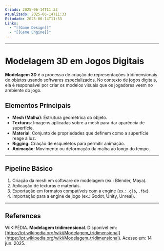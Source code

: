 ```yaml
---
Criado: 2025-06-14T11:33
Atualizado: 2025-06-14T11:33
Estudado: 2025-06-14T11:33
Links:
  - "[[Game Design]]"
  - "[[Game Engine]]"
---
```

---
# Modelagem 3D em Jogos Digitais

**Modelagem 3D** é o processo de criação de representações tridimensionais de objetos usando softwares especializados. No contexto de jogos digitais, ela é responsável por criar os modelos visuais que os jogadores veem no ambiente do jogo.

## Elementos Principais

- **Mesh (Malha)**: Estrutura geométrica do objeto.
- **Texturas**: Imagens aplicadas sobre a mesh para dar aparência de superfície.
- **Material**: Conjunto de propriedades que definem como a superfície reage à luz.
- **Rigging**: Criação de esqueletos para permitir animação.
- **Animação**: Movimento ou deformação da malha ao longo do tempo.

---
## Pipeline Básico

1. Criação da mesh em software de modelagem (ex.: Blender, Maya).
2. Aplicação de texturas e materiais.
3. Exportação em formatos compatíveis com a engine (ex.: `.glb`, `.fbx`).
4. Importação para a engine de jogo (ex.: Godot, Unity, Unreal).

---
## References

WIKIPÉDIA. **Modelagem tridimensional**. Disponível em: [https://pt.wikipedia.org/wiki/Modelagem_tridimensional](https://pt.wikipedia.org/wiki/Modelagem_tridimensional). Acesso em: 14 jun. 2025.